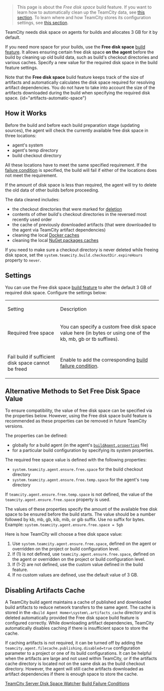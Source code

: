 [//]: # (title: Free Disk Space)
[//]: # (auxiliary-id: Free Disk Space;Free disk Space)

>This page is about the _Free disk space_ build feature. If you want to learn how to automatically clean up the TeamCity data, see [this section](teamcity-data-clean-up.md). To learn where and how TeamCity stores its configuration settings, see [this section](teamcity-data-directory.md).

TeamCity needs disk space on agents for builds and allocates 3 GB for it by default. 

If you need more space for your builds, use the **Free disk space** [build feature](https://www.jetbrains.com/help/teamcity/adding-build-features.html). It allows ensuring certain free disk space **on the agent** before the build by cleaning up old build data, such as build's checkout directories and various caches.
Specify a new value for the required disk space in the build feature settings.

Note that the **Free disk space** build feature keeps track of the size of artifacts and automatically calculates the disk space required for resolving artifact dependencies. You do not have to take into account the size of the artifacts downloaded during the build when specifying the required disk space.
{id="artifacts-automatic-space"}

## How it Works

Before the build and before each build preparation stage (updating sources), the agent will check the currently available free disk space in three locations: 
* agent's system
* agent's temp directory
* build checkout directory 

All these locations have to meet the same specified requirement. If the [failure condition](build-failure-conditions.md) is specified, the build will fail if either of the locations does not meet the requirement.

If the amount of disk space is less than required, the agent will try to delete the old data of other builds before proceeding.

The data cleaned includes:
* the checkout directories that were marked for [deletion](build-checkout-directory.md#Automatic+Checkout+Directory+Cleaning)
* contents of other build's checkout directories in the reversed most recently used order
* the cache of previously downloaded artifacts (that were downloaded to the agent via TeamCity artifact dependencies)
* cleaning the local [Docker caches](integrating-teamcity-with-container-managers.md#Docker+Disk+Space+Cleaner) 
* cleaning the local [NuGet packages caches](nuget.md#NuGet+Packages+Cache+Clean-up+on+Agents)

If you need to make sure a checkout directory is never deleted while freeing disk space, set the `system.teamcity.build.checkoutDir.expireHours` property to `never`.

## Settings

You can use the Free disk space [build feature](adding-build-features.md) to alter the default 3 GB of required disk space. Configure the settings below:

<table><tr>

<td>

Setting

</td>

<td>

Description

</td></tr><tr>

<td>

Required free space

</td>

<td>

You can specify a custom free disk space value here (in bytes or using one of the kb, mb, gb or tb suffixes).

</td></tr><tr>

<td>

Fail build if sufficient disk space cannot be freed

</td>

<td>

Enable to add the corresponding [build failure condition](build-failure-conditions.md).

</td></tr></table>

## Alternative Methods to Set Free Disk Space Value

To ensure compatibility, the value of free disk space can be specified via the properties below. However, using the Free disk space build feature is recommended as these properties can be removed in future TeamCity versions.

The properties can be defined:
* globally for a build agent (in the agent's [`buildAgent.properties`](configure-agent-installation.md) file)
* for a particular build configuration by specifying its system properties.

The required free space value is defined with the following properties:
* `system.teamcity.agent.ensure.free.space` for the build checkout directory
* `system.teamcity.agent.ensure.free.temp.space` for the agent's `temp` directory

If `teamcity.agent.ensure.free.temp.space` is not defined, the value of the `teamcity.agent.ensure.free.space` property is used.

The values of these properties specify the amount of the available free disk space to be ensured before the build starts. The value should be a number followed by kb, mb, gb, kib, mib, or gib suffix. Use no suffix for bytes.   
Example: `system.teamcity.agent.ensure.free.space = 5gb`

Here is how TeamCity will choose a free disk space value:
1. Use `system.teamcity.agent.ensure.free.space`, defined on the agent or overridden on the project or build configuration level.
2. If (1) is not defined, use `teamcity.agent.ensure.free.space`, defined on the agent or overridden on the project or build configuration level.
3. If (1-2) are not defined, use the custom value defined in the build feature.
4. If no custom values are defined, use the default value of 3 GB.

## Disabling Artifacts Cache

A TeamCity build agent maintains a cache of published and downloaded build artifacts to reduce network transfers to the same agent. The cache is stored in the `<Build Agent Home>\system\.artifacts_cache` directory and is deleted automatically provided the Free disk space build feature is configured correctly. While downloading artifact dependencies, TeamCity automatically disables caching if there is insufficient space to store the cache.

If caching artifacts is not required, it can be turned off by adding the `teamcity.agent.filecache.publishing.disabled=true` configuration parameter to a project or one of its build configurations. It can be helpful when the artifacts are large and not used within TeamCity, or if the artifacts cache directory is located not on the same disk as the build checkout directory. However, the agent will still cache artifacts downloaded as artifact dependencies if there is enough space to store the cache.

[//]: # (Internal note. Do not delete. "Free disk spaced145e166.txt")

 <seealso>
        <category ref="admin-guide">
            <a href="teamcity-disk-space-watcher.md" instance="tc">TeamCity Server Disk Space Watcher</a>
            <a href="build-failure-conditions.md">Build Failure Conditions</a>
        </category>
</seealso>
